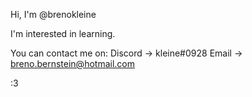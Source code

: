 Hi, I'm @brenokleine 

I'm interested in learning.

You can contact me on:
Discord -> kleine#0928 
Email -> breno.bernstein@hotmail.com

:3
